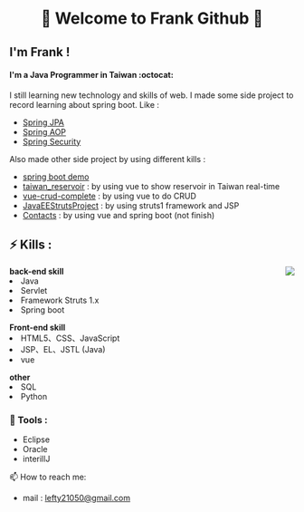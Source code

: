 # <center>👋  Welcome to Frank Github 👋</center>
## I'm Frank ! 
####  I'm a Java Programmer in Taiwan :octocat: 
I still learning new technology and skills of web.
I made some side project to record learning about spring boot. Like :
- [Spring JPA](https://github.com/Frank0321/SpringJPADemo)
- [Spring AOP](https://github.com/Frank0321/AOP)
- [Spring Security](https://github.com/Frank0321/Spring_Security)

Also made other side project by using different kills :
- [spring boot demo](https://github.com/Frank0321/spring-boot-demo)
- [taiwan_reservoir](https://github.com/Frank0321/taiwan_reservoir) : by using vue to show reservoir in Taiwan real-time
- [vue-crud-complete](https://github.com/Frank0321/vue-crud-complete)  : by using vue to do CRUD
- [JavaEEStrutsProject](https://github.com/Frank0321/JavaEEStrutsProject) : by using struts1 framework and JSP
- [Contacts](https://github.com/Frank0321/Contacts) : by using vue and spring boot (not finish)


## ⚡ Kills : 
<img src="https://github-readme-stats.vercel.app/api/top-langs/?username=Frank0321" align='right'/>

<!-- <div style="width:50px; height:auto; display:inline-block"> -->
<div>
<b>back-end skill</b>
  <li> Java </li>
  <li> Servlet </li>
  <li> Framework Struts 1.x </li>
  <li> Spring boot </li>
</div>
<p></p>
<!-- <div style="width:50px; height:auto; display:inline-block"> -->
<div>
<b>Front-end skill</b>  
   <li> HTML5、CSS、JavaScript </li>
   <li> JSP、EL、JSTL (Java) </li>
   <li> vue </li>
</div>  
<p></p>
<b> other </b>
<li> SQL  </li>
<li> Python  </li>



### 🔧 Tools :
- Eclipse
- Oracle
- interillJ
  
📫 How to reach me: 
- mail : lefty21050@gmail.com




<!--
**Frank0321/Frank0321** is a ✨ _special_ ✨ repository because its `README.md` (this file) appears on your GitHub profile.

Here are some ideas to get you started:

🌱 I’m currently learning : Java、Spring boot、vue

- 🔭 I’m currently working on ...
- 🌱 I’m currently learning ...
- 👯 I’m looking to collaborate on ...
- 🤔 I’m looking for help with ...
- 💬 Ask me about ...
- 📫 How to reach me: ...
- 😄 Pronouns: ...
- ⚡ Fun fact: ...
![Top Langs](https://github-readme-stats.vercel.app/api/top-langs/?username=Frank0321)
![Anurag's github stats](https://github-readme-stats.vercel.app/api?username=Frank0321&theme=vue-dark)
https://www.youtube.com/watch?v=ECuqb5Tv9qI
-->
